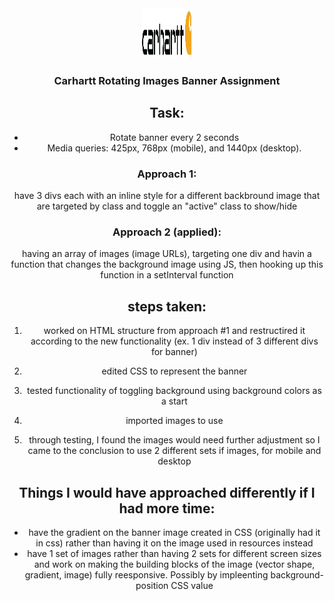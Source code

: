 <div align="center">
  <a href="https://github.com/github_username/repo_name">
    <img src="banner-images/carhartt-logo.jpg" alt="Logo" width="80" height="80">
  </a>

<h3 align="center">Carhartt Rotating Images Banner Assignment</h3>

## Task:

-   Rotate banner every 2 seconds
-   Media queries: 425px, 768px (mobile), and 1440px (desktop).

### Approach 1:

have 3 divs each with an inline style for a different backbround image that are targeted by class and toggle an "active" class to show/hide

### Approach 2 (applied):

having an array of images (image URLs), targeting one div and havin a function that changes the background image using JS, then hooking up this function in a setInterval function

## steps taken:

1.  worked on HTML structure from approach #1 and restructired it according to the new functionality (ex. 1 div instead of 3 different divs for banner)

2.  edited CSS to represent the banner

3.  tested functionality of toggling background using background colors as a start

4.  imported images to use

5.  through testing, I found the images would need further adjustment so I came to the conclusion to use 2 different sets if images, for mobile and desktop

## Things I would have approached differently if I had more time:

-   have the gradient on the banner image created in CSS (originally had it in css) rather than having it on the image used in resources instead
-   have 1 set of images rather than having 2 sets for different screen sizes and work on making the building blocks of the image (vector shape, gradient, image) fully reesponsive. Possibly by impleenting background-position CSS value

</div>

